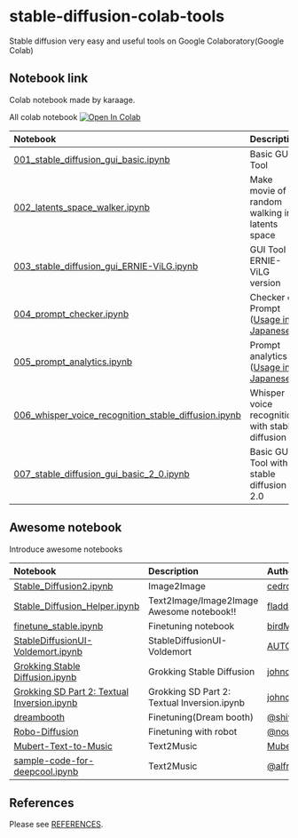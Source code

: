 # stable-diffusion-colab-tools
Stable diffusion very easy and useful tools on Google Colaboratory(Google Colab)


## Notebook link
Colab notebook made by karaage.

All colab notebook
[![Open In Colab](https://colab.research.google.com/assets/colab-badge.svg)](https://colab.research.google.com/github/karaage0703/stable-diffusion-colab-tools/blob/main)

| Notebook  | Description |
|:-|:-|
| [001_stable_diffusion_gui_basic.ipynb](001_stable_diffusion_gui_basic.ipynb)  | Basic GUI Tool |
| [002_latents_space_walker.ipynb](002_latents_space_walker.ipynb)  | Make movie of random walking in latents space |
| [003_stable_diffusion_gui_ERNIE-ViLG.ipynb](./003_stable_diffusion_gui_ERNIE_ViLG.ipynb)  | GUI Tool ERNIE-ViLG version |
| [004_prompt_checker.ipynb](./004_prompt_checker.ipynb)  | Checker of Prompt ([Usage in Japanese](https://zenn.dev/karaage0703/articles/0c15cc7a86eae1)) |
| [005_prompt_analytics.ipynb](./005_prompt_analytics.ipynb)  | Prompt analytics ([Usage in Japanese](https://zenn.dev/karaage0703/articles/d4b4bbf4a04cb6)) |
| [006_whisper_voice_recognition_stable_diffusion.ipynb](./006_whisper_voice_recognition_stable_diffusion.ipynb)  | Whisper voice recognition with stable diffusion |
| [007_stable_diffusion_gui_basic_2_0.ipynb](./007_stable_diffusion_gui_basic_2_0.ipynb)  | Basic GUI Tool with stable diffusion 2.0 |


## Awesome notebook
Introduce awesome notebooks

| Notebook  | Description | Author |
|:-|:-|:-|
| [Stable_Diffusion2.ipynb](https://github.com/cedro3/others2/blob/main/Stable_Diffusion2.ipynb)  | Image2Image | [cedro3](https://github.com/cedro3) |
| [Stable_Diffusion_Helper.ipynb](https://github.com/fladdict/stable-diffusion/blob/main/Stable_Diffusion_Helper.ipynb)  | Text2Image/Image2Image Awesome notebook!! | [fladdict](https://twitter.com/fladdict) |
| [finetune_stable.ipynb](https://colab.research.google.com/drive/1Zqeig0Aap-wdmTPDXqDQIHwt5kxYmN5R?usp=sharing)  | Finetuning notebook | [birdMan](https://twitter.com/birdMan710Nika) |
| [StableDiffusionUI-Voldemort.ipynb](https://colab.research.google.com/drive/1Iy-xW9t1-OQWhb0hNxueGij8phCyluOh)  | StableDiffusionUI-Voldemort | [AUTOMATIC1111](https://github.com/AUTOMATIC1111) |
| [Grokking Stable Diffusion.ipynb](https://colab.research.google.com/drive/1dlgggNa5Mz8sEAGU0wFCHhGLFooW_pf1?usp=sharing)  | Grokking Stable Diffusion | [johnowhitaker](https://twitter.com/johnowhitaker) |
| [Grokking SD Part 2: Textual Inversion.ipynb](https://colab.research.google.com/drive/1RTHDzE-otzmZOuy8w1WEOxmn9pNcEz3u?usp=sharing)  | Grokking SD Part 2: Textual Inversion.ipynb | [johnowhitaker](https://twitter.com/johnowhitaker) |
| [dreambooth](https://github.com/ShivamShrirao/diffusers/tree/main/examples/dreambooth)  | Finetuning(Dream booth) | [@shivamshrirao](https://twitter.com/ShivamShrirao) |
| [Robo-Diffusion](https://github.com/nousr/robo-diffusion)  | Finetuning with robot | [@nousr_](https://twitter.com/nousr_) |
| [Mubert-Text-to-Music](https://github.com/MubertAI/Mubert-Text-to-Music) | Text2Music | [Mubert](https://github.com/MubertAI) | 
| [sample-code-for-deepcool.ipynb](https://colab.research.google.com/gist/alfredplpl/729f78163bc55e531cdebe801438f340/sample-code-for-deepcool.ipynb) | Text2Music | [@alfredplpl](https://twitter.com/alfredplpl) | 

## References

Please see [REFERENCES](REFERENCES.md).
